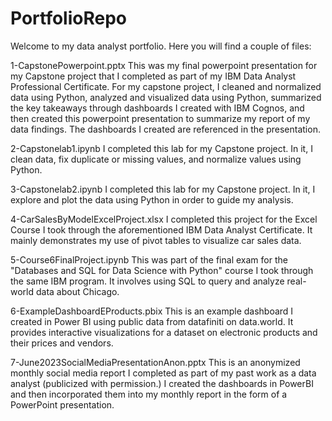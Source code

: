 # PortfolioRepo

Welcome to my data analyst portfolio. Here you will find a couple of files:

1-CapstonePowerpoint.pptx
This was my final powerpoint presentation for my Capstone project that I completed as part of my IBM Data Analyst Professional Certificate. For my capstone project, I cleaned and normalized data using Python, analyzed and visualized data using Python, summarized the key takeaways through dashboards I created with IBM Cognos, and then created this powerpoint presentation to summarize my report of my data findings. The dashboards I created are referenced in the presentation. 

2-Capstonelab1.ipynb
I completed this lab for my Capstone project. In it, I clean data, fix duplicate or missing values, and normalize values using Python.

3-Capstonelab2.ipynb
I completed this lab for my Capstone project. In it, I explore and plot the data using Python in order to guide my analysis. 

4-CarSalesByModelExcelProject.xlsx
I completed this project for the Excel Course I took through the aforementioned IBM Data Analyst Certificate. It mainly demonstrates my use of pivot tables to visualize car sales data. 

5-Course6FinalProject.ipynb
This was part of the final exam for the "Databases and SQL for Data Science with Python" course I took through the same IBM program. It involves using SQL to query and analyze real-world data about Chicago. 

6-ExampleDashboardEProducts.pbix
This is an example dashboard I created in Power BI using public data from datafiniti on data.world. It provides interactive visualizations for a dataset on electronic products and their prices and vendors.  

7-June2023SocialMediaPresentationAnon.pptx
This is an anonymized monthly social media report I completed as part of my past work as a data analyst (publicized with permission.) I created the dashboards in PowerBI and then incorporated them into my monthly report in the form of a PowerPoint presentation. 
